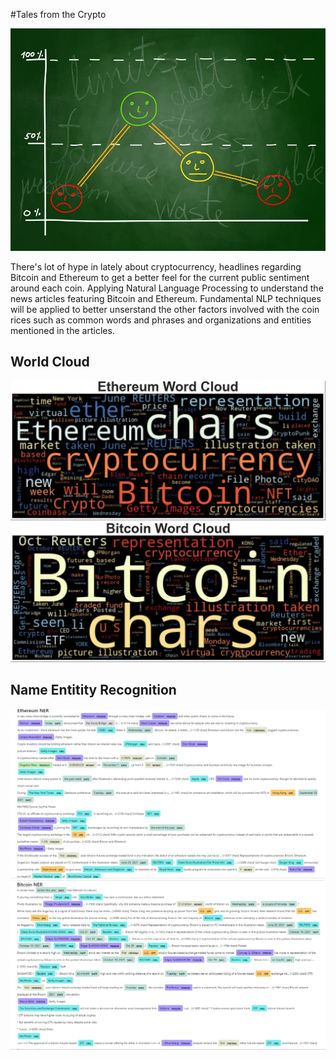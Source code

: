 #Tales from the Crypto

![Stock Sentiment](Images/sentimental.jpeg)

There's lot of hype in lately about cryptocurrency, headlines regarding Bitcoin and Ethereum to get a better feel for the current public sentiment around each coin. Applying Natural Language Processing to understand the news articles featuring Bitcoin and Ethereum. Fundamental NLP techniques will be applied to better unserstand the other factors involved with the coin rices such as common words and phrases and organizations and entities mentioned in the articles.

## World Cloud

![Eth cloud](https://github.com/Djachechi/Natural-Language-Processing/blob/main/Images/eth-word-cloud.JPG)
![BTC cloud](https://github.com/Djachechi/Natural-Language-Processing/blob/main/Images/btc-word-cloud.JPG)

## Name Entitity Recognition

![Eth recogn](https://github.com/Djachechi/Natural-Language-Processing/blob/main/Images/EthereumNERPNG.PNG)
![BTC recogn](https://github.com/Djachechi/Natural-Language-Processing/blob/main/Images/BitcoinNER.PNG)

